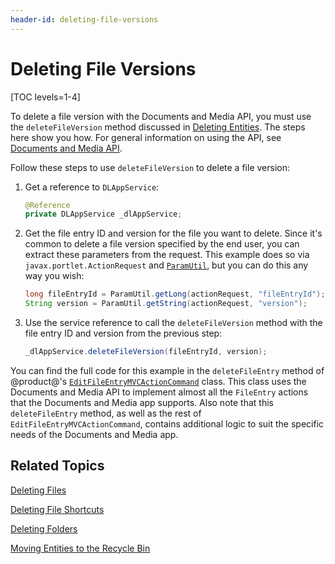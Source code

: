 ```yaml
---
header-id: deleting-file-versions
---
```


# Deleting File Versions

[TOC levels=1-4]

To delete a file version with the Documents and Media API, you must use the 
`deleteFileVersion` method discussed in 
[Deleting Entities](/docs/7-2/frameworks/-/knowledge_base/f/deleting-entities). 
The steps here show you how. For general information on using the API, see 
[Documents and Media API](/docs/7-2/frameworks/-/knowledge_base/f/documents-and-media-api). 

Follow these steps to use `deleteFileVersion` to delete a file version:

1.  Get a reference to `DLAppService`: 

    ```java
    @Reference
    private DLAppService _dlAppService;
    ```

2.  Get the file entry ID and version for the file you want to delete. Since 
    it's common to delete a file version specified by the end user, you can 
    extract these parameters from the request. This example does so via 
    `javax.portlet.ActionRequest` and 
    [`ParamUtil`](@platform-ref@/7.2-latest/javadocs/portal-kernel/com/liferay/portal/kernel/util/ParamUtil.html), 
    but you can do this any way you wish: 

    ```java
    long fileEntryId = ParamUtil.getLong(actionRequest, "fileEntryId");
    String version = ParamUtil.getString(actionRequest, "version");
    ```

3.  Use the service reference to call the `deleteFileVersion` method with the 
    file entry ID and version from the previous step: 

    ```java
    _dlAppService.deleteFileVersion(fileEntryId, version);
    ```

You can find the full code for this example in the `deleteFileEntry` method of 
@product@'s 
[`EditFileEntryMVCActionCommand`](https://github.com/liferay/liferay-portal/blob/master/modules/apps/document-library/document-library-web/src/main/java/com/liferay/document/library/web/internal/portlet/action/EditFileEntryMVCActionCommand.java) 
class. This class uses the Documents and Media API to implement almost all the 
`FileEntry` actions that the Documents and Media app supports. Also note that 
this `deleteFileEntry` method, as well as the rest of 
`EditFileEntryMVCActionCommand`, contains additional logic to suit the specific 
needs of the Documents and Media app. 

## Related Topics

[Deleting Files](/docs/7-2/frameworks/-/knowledge_base/f/deleting-files)

[Deleting File Shortcuts](/docs/7-2/frameworks/-/knowledge_base/f/deleting-file-shortcuts)

[Deleting Folders](/docs/7-2/frameworks/-/knowledge_base/f/deleting-folders)

[Moving Entities to the Recycle Bin](/docs/7-2/frameworks/-/knowledge_base/f/moving-entities-to-the-recycle-bin)
